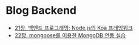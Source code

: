 # Blog Backend

- [21장. 백엔드 프로그래밍: Node.js의 Koa 프레임워크](docs/chapter-21.md)
- [22장. mongoose를 이용한 MongoDB 연동 실습](docs/chapter-22.md)